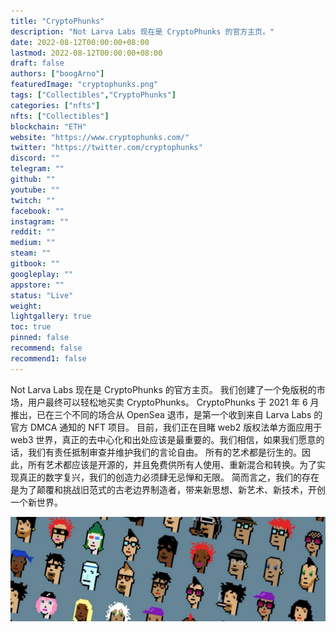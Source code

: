```yaml
---
title: "CryptoPhunks"
description: "Not Larva Labs 现在是 CryptoPhunks 的官方主页。"
date: 2022-08-12T00:00:00+08:00
lastmod: 2022-08-12T00:00:00+08:00
draft: false
authors: ["boogArno"]
featuredImage: "cryptophunks.png"
tags: ["Collectibles","CryptoPhunks"]
categories: ["nfts"]
nfts: ["Collectibles"]
blockchain: "ETH"
website: "https://www.cryptophunks.com/"
twitter: "https://twitter.com/cryptophunks"
discord: ""
telegram: ""
github: ""
youtube: ""
twitch: ""
facebook: ""
instagram: ""
reddit: ""
medium: ""
steam: ""
gitbook: ""
googleplay: ""
appstore: ""
status: "Live"
weight: 
lightgallery: true
toc: true
pinned: false
recommend: false
recommend1: false
---
```

Not Larva Labs 现在是 CryptoPhunks 的官方主页。
我们创建了一个免版税的市场，用户最终可以轻松地买卖 CryptoPhunks。 CryptoPhunks 于 2021 年 6 月推出，已在三个不同的场合从 OpenSea 退市，是第一个收到来自 Larva Labs 的官方 DMCA 通知的 NFT 项目。
目前，我们正在目睹 web2 版权法单方面应用于 web3 世界，真正的去中心化和出处应该是最重要的。我们相信，如果我们愿意的话，我们有责任抵制审查并维护我们的言论自由。
所有的艺术都是衍生的。因此，所有艺术都应该是开源的，并且免费供所有人使用、重新混合和转换。为了实现真正的数字复兴，我们的创造力必须肆无忌惮和无限。
简而言之，我们的存在是为了颠覆和挑战旧范式的古老边界制造者，带来新思想、新艺术、新技术，开创一个新世界。

![1500x500](1500x500.jpg)
